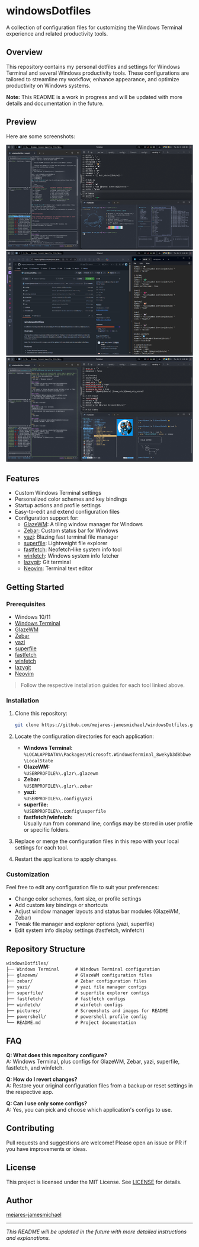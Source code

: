 # windowsDotfiles

A collection of configuration files for customizing the Windows Terminal experience and related productivity tools.

## Overview

This repository contains my personal dotfiles and settings for Windows Terminal and several Windows productivity tools. These configurations are tailored to streamline my workflow, enhance appearance, and optimize productivity on Windows systems.

**Note:** This README is a work in progress and will be updated with more details and documentation in the future.

## Preview

Here are some screenshots:

![pic1](pictures/pic1.png)
![pic2](pictures/pic2.png)
![pic3](pictures/pic3.png)

## Features

- Custom Windows Terminal settings
- Personalized color schemes and key bindings
- Startup actions and profile settings
- Easy-to-edit and extend configuration files
- Configuration support for:
  - [GlazeWM](https://github.com/glzr-io/GlazeWM): A tiling window manager for Windows
  - [Zebar](https://github.com/zebar-org/Zebar): Custom status bar for Windows
  - [yazi](https://github.com/sxyazi/yazi): Blazing fast terminal file manager
  - [superfile](https://github.com/sxyazi/superfile): Lightweight file explorer
  - [fastfetch](https://github.com/fastfetch-cli/fastfetch): Neofetch-like system info tool
  - [winfetch](https://github.com/kiedtl/winfetch): Windows system info fetcher
  - [lazygit](https://github.com/jesseduffield/lazygit): Git terminal
  - [Neovim](https://github.com/neovim/neovim): Terminal text editor

## Getting Started

### Prerequisites

- Windows 10/11
- [Windows Terminal](https://github.com/microsoft/terminal)
- [GlazeWM](https://github.com/glzr-io/GlazeWM)
- [Zebar](https://github.com/zebar-org/Zebar)
- [yazi](https://github.com/sxyazi/yazi)
- [superfile](https://github.com/sxyazi/superfile)
- [fastfetch](https://github.com/fastfetch-cli/fastfetch)
- [winfetch](https://github.com/kiedtl/winfetch)
- [lazygit](https://github.com/jesseduffield/lazygit)
- [Neovim](https://github.com/neovim/neovim)

> Follow the respective installation guides for each tool linked above.

### Installation

1. Clone this repository:
   ```sh
   git clone https://github.com/mejares-jamesmichael/windowsDotfiles.git
   ```
2. Locate the configuration directories for each application:
   - **Windows Terminal:**  
     `%LOCALAPPDATA%\Packages\Microsoft.WindowsTerminal_8wekyb3d8bbwe\LocalState`
   - **GlazeWM:**  
     `%USERPROFILE%\.glzr\.glazewm`
   - **Zebar:**  
     `%USERPROFILE%\.glzr\.zebar`
   - **yazi:**  
     `%USERPROFILE%\.config\yazi`
   - **superfile:**  
     `%USERPROFILE%\.config\superfile`
   - **fastfetch/winfetch:**  
     Usually run from command line; configs may be stored in user profile or specific folders.

3. Replace or merge the configuration files in this repo with your local settings for each tool.

4. Restart the applications to apply changes.

### Customization

Feel free to edit any configuration file to suit your preferences:
- Change color schemes, font size, or profile settings
- Add custom key bindings or shortcuts
- Adjust window manager layouts and status bar modules (GlazeWM, Zebar)
- Tweak file manager and explorer options (yazi, superfile)
- Edit system info display settings (fastfetch, winfetch)

## Repository Structure

```text
windowsDotfiles/
├── Windows Terminal      # Windows Terminal configuration
├── glazewm/              # GlazeWM configuration files
├── zebar/                # Zebar configuration files
├── yazi/                 # yazi file manager configs
├── superfile/            # superfile explorer configs
├── fastfetch/            # fastfetch configs
├── winfetch/             # winfetch configs
├── pictures/             # Screenshots and images for README
├── powershell/           # powershell profile config
└── README.md             # Project documentation
```

## FAQ

**Q: What does this repository configure?**  
A: Windows Terminal, plus configs for GlazeWM, Zebar, yazi, superfile, fastfetch, and winfetch.

**Q: How do I revert changes?**  
A: Restore your original configuration files from a backup or reset settings in the respective app.

**Q: Can I use only some configs?**  
A: Yes, you can pick and choose which application's configs to use.

## Contributing

Pull requests and suggestions are welcome! Please open an issue or PR if you have improvements or ideas.

## License

This project is licensed under the MIT License. See [LICENSE](LICENSE) for details.

## Author

[mejares-jamesmichael](https://github.com/mejares-jamesmichael)

---

_This README will be updated in the future with more detailed instructions and explanations._

